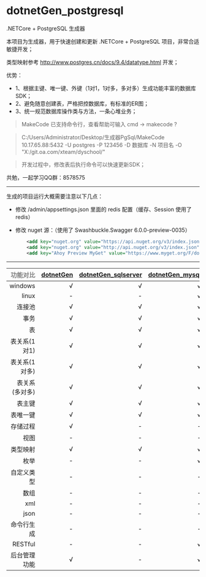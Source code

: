 # dotnetGen_postgresql
.NETCore + PostgreSQL 生成器

本项目为生成器，用于快速创建和更新 .NETCore + PostgreSQL 项目，非常合适敏捷开发；

类型映射参考 http://www.postgres.cn/docs/9.4/datatype.html 开发；

优势：
 * 1、根据主键、唯一键、外键（1对1，1对多，多对多）生成功能丰富的数据库 SDK；
 * 2、避免随意创建表，严格把控数据库，有标准的ER图；
 * 3、统一规范数据库操作类与方法，一条心堆业务；

> MakeCode 已支持命令行，查看帮助可输入 cmd -> makecode ?

> C:/Users/Administrator/Desktop/生成器PgSql/MakeCode 10.17.65.88:5432 -U postgres -P 123456 -D 数据库 -N 项目名 -O "X:/git.oa.com/xteam/dyschool/"

> 开发过程中，修改表后执行命令可以快速更新SDK；

共勉，一起学习QQ群：8578575

-----------------

生成的项目运行大概需要注意以下几点：

 * 修改 /admin/appsettings.json 里面的 redis 配置（缓存、Session 使用了 redis）
 * 修改 nuget 源：（使用了 Swashbuckle.Swagger 6.0.0-preview-0035）

	```xml
		<add key="nuget.org" value="https://api.nuget.org/v3/index.json" protocolVersion="3" />
		<add key="nuget.org" value="http://api.nuget.org/v3/index.json" />
		<add key="Ahoy Preview MyGet" value="https://www.myget.org/F/domaindrivendev/api/v3/index.json" />
	```

-----------------

| <font color=gray>功能对比</font> | [dotnetGen](https://github.com/2881099/dotnetGen) | [dotnetGen_sqlserver](https://github.com/2881099/dotnetGen_sqlserver) | [dotnetGen_mysql](https://github.com/2881099/dotnetGen_mysql) | [dotnetGen_postgresql](https://github.com/2881099/dotnetGen_postgresql) |
| ----------------: | -------------:| --------------------:| --------------: | -------------------: |
| windows            | √ | √ | √ | √ |
| linux              | - | - | √ | √ |
| 连接池             | √ | √ | √ | √ |
| 事务               | √ | √ | √ | √ |
| 表                 | √ | √ | √ | √ |
| 表关系(1对1)        | √ | √ | √ | √ |
| 表关系(1对多)       | √ | √ | √ | √ |
| 表关系(多对多)      | √ | √ | √ | √ |
| 表主键             | √ | √ | √ | √ |
| 表唯一键           | √ | √ | √ | √ |
| 存储过程           | √ | - | - | - |
| 视图               | - | - | - | √ |
| 类型映射           | √ | √ | √ | √ |
| 枚举               | - | - | √ | √ |
| 自定义类型         | - | - | - | √ |
| 数组               | - | - | - | √ |
| xml               | - | - | - | - |
| json              | - | - | - | √ |
| 命令行生成         | - | - | - | √ |
| RESTful           | - | - | √ | √ |
| 后台管理功能       | √ | - | √ | √ |